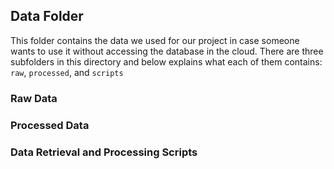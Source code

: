 ## Data Folder
This folder contains the data we used for our project in case someone wants to use it without accessing the database in the cloud. There are three subfolders in this directory and below explains what each of them contains: `raw`, `processed`, and `scripts`

### Raw Data

### Processed Data

### Data Retrieval and Processing Scripts
